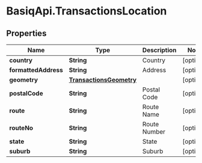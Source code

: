 # BasiqApi.TransactionsLocation

## Properties
Name | Type | Description | Notes
------------ | ------------- | ------------- | -------------
**country** | **String** | Country | [optional] 
**formattedAddress** | **String** | Address | [optional] 
**geometry** | [**TransactionsGeometry**](TransactionsGeometry.md) |  | [optional] 
**postalCode** | **String** | Postal Code | [optional] 
**route** | **String** | Route Name | [optional] 
**routeNo** | **String** | Route Number | [optional] 
**state** | **String** | State | [optional] 
**suburb** | **String** | Suburb | [optional] 


